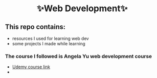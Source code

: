 <h1 align="center" >✨Web Development✨</h1>

## This repo contains: 
* resources I used for learning web dev
* some projects I made while learning 

### The course I followed is Angela Yu web development course
* [Udemy course link](https://www.udemy.com/course/the-complete-web-development-bootcamp/)
* 

